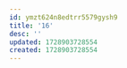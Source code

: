 ```yaml
---
id: ymzt624n8edtrr5579gysh9
title: '16'
desc: ''
updated: 1728903728554
created: 1728903728554
---
```

